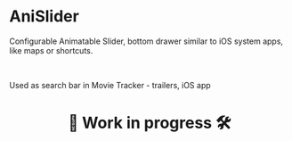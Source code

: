 # AniSlider
Configurable Animatable Slider, bottom drawer similar to iOS system apps, like maps or shortcuts.

<br />

Used as search bar in Movie Tracker - trailers, iOS app

<h1 align="center">👷 Work in progress 🛠️</h1>

<br />
